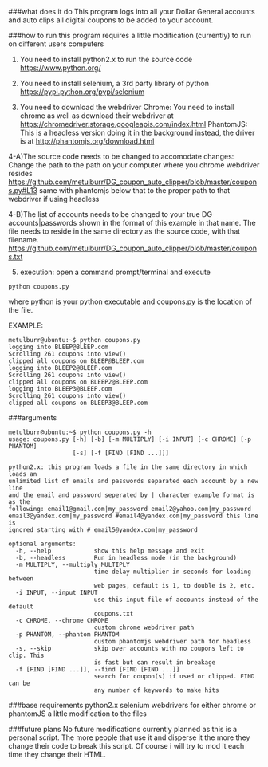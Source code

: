 ###what does it do
This program logs into all your Dollar General accounts and auto clips all digital coupons to be added to your account. 

###how to run
this program requires a little modification (currently) to run on different users computers

1) You need to install python2.x to run the source code
https://www.python.org/

2) You need to install selenium, a 3rd party library of python
https://pypi.python.org/pypi/selenium

3) You need to download the webdriver 
Chrome: You need to install chrome as well as download their webdriver at
https://chromedriver.storage.googleapis.com/index.html
PhantomJS: This is a headless version doing it in the background instead, the driver is at
http://phantomjs.org/download.html

4-A)The source code needs to be changed to accomodate changes:
Change the path to the path on your computer where you chrome webdriver resides
https://github.com/metulburr/DG_coupon_auto_clipper/blob/master/coupons.py#L13
same with phantomjs below that to the proper path to that webdriver if using headless

4-B)The list of accounts needs to be changed to your true DG accounts|passwords shown in the format of this example in that name. The file needs to reside in the same directory as the source code, with that filename. 
https://github.com/metulburr/DG_coupon_auto_clipper/blob/master/coupons.txt

5) execution:
open a command prompt/terminal and execute
```
python coupons.py
```
where python is your python executable and coupons.py is the location of the file.

EXAMPLE:
```
metulburr@ubuntu:~$ python coupons.py 
logging into BLEEP@BLEEP.com
Scrolling 261 coupons into view()
clipped all coupons on BLEEP@BLEEP.com
logging into BLEEP2@BLEEP.com
Scrolling 261 coupons into view()
clipped all coupons on BLEEP2@BLEEP.com
logging into BLEEP3@BLEEP.com
Scrolling 261 coupons into view()
clipped all coupons on BLEEP3@BLEEP.com

```

###arguments
```
metulburr@ubuntu:~$ python coupons.py -h
usage: coupons.py [-h] [-b] [-m MULTIPLY] [-i INPUT] [-c CHROME] [-p PHANTOM]
                  [-s] [-f [FIND [FIND ...]]]

python2.x: this program loads a file in the same directory in which loads an
unlimited list of emails and passwords separated each account by a new line
and the email and password seperated by | character example format is as the
following: email1@gmail.com|my_password email2@yahoo.com|my_password
email3@yandex.com|my_password #email4@yandex.com|my_password this line is
ignored starting with # email5@yandex.com|my_password

optional arguments:
  -h, --help            show this help message and exit
  -b, --headless        Run in headless mode (in the background)
  -m MULTIPLY, --multiply MULTIPLY
                        time delay multiplier in seconds for loading between
                        web pages, default is 1, to double is 2, etc.
  -i INPUT, --input INPUT
                        use this input file of accounts instead of the default
                        coupons.txt
  -c CHROME, --chrome CHROME
                        custom chrome webdriver path
  -p PHANTOM, --phantom PHANTOM
                        custom phantomjs webdriver path for headless
  -s, --skip            skip over accounts with no coupons left to clip. This
                        is fast but can result in breakage
  -f [FIND [FIND ...]], --find [FIND [FIND ...]]
                        search for coupon(s) if used or clipped. FIND can be
                        any number of keywords to make hits

```

###base requirements
python2.x
selenium
webdrivers for either chrome or phantomJS
a little modification to the files

###future plans
No future modifications currently planned as this is a personal script. The more people that use it and disperse it the more they change their code to break this script. Of course i will try to mod it each time they change their HTML. 




